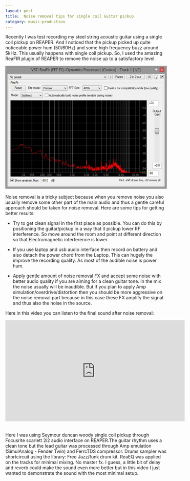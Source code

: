 ```yaml
---
layout: post
title:  Noise removal tips for single coil Guitar pickup
category: music-production
---
```


Recently I was test recording my steel string acoustic guitar using a single coil pickup on REAPER. And I noticed that the pickup picked up quite noticeable power hum (50/60Hz) and some high frequency buzz around 5kHz. This usually happens with single coil pickup. So, I used the amazing ReaFIR plugin of REAPER to remove the noise up to a satisfactory level.
<!--more-->

![ReaFIR](/images/001-reafir.jpg)

Noise removal is a tricky subject because when you remove noise you also usually remove some other part of the main audio and thus a gentle careful approach should be taken for noise removal. Here are some tips for getting better results:

- Try to get clean signal in the first place as possible. You can do this by positioning the guitar/pickup in a way that it pickup lower RF interference. So move around the room and point at different direction so that Electromagnetic interference is lower.

- If you use laptop and usb audio interface then record on battery and also detach the power chord from the Laptop. This can hugely the improve the recording quality. As most of the audible noise is power hum.

- Apply gentle amount of noise removal FX and accept some noise with better audio quality if you are aiming for a clean guitar tone. In the mix the noise usually will be inaudible. But if you plan to apply Amp simulation/overdrive/distortion then you should be more aggressive on the noise removal part because in this case these FX amplify the signal and thus also the noise in the source.

Here in this video you can listen to the final sound after noise removal:

<div class="video-container">
<iframe allowfullscreen="" frameborder="0" height="315" src="https://www.youtube.com/embed/Q7cVYUUoDGU?&amp;showinfo=0" width="560"></iframe></div>
<br/>

 Here I was using Seymour duncan woody single coil pickup through Focusrite scarlett 2i2 audio interface on REAPER.The guitar rhythm uses a clean tone but the lead guitar was processed through Amp emulation (SimulAnalog - Fender Twin) and FerrcTDS compressor. Drums sampler was shortcircuit using the library: Free Jazz/funk drum kit. ReaEQ was applied on the tracks for minimal mixing. No master fx. I guess, a little bit of delay and reverb could make the sound even more better but in this video I just wanted to demonstrate the sound with the most minimal setup. 

